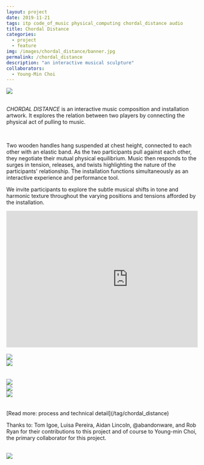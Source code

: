 ```yaml
---
layout: project
date: 2019-11-21
tags: itp code_of_music physical_computing chordal_distance audio
title: Chordal Distance
categories:
  - project
  - feature
img: /images/chordal_distance/banner.jpg
permalink: /chordal_distance
description: "an interactive musical sculpture"
collaborators:
  - Young-Min Choi
---
```


<img src='images/chordal_distance/partners.jpg' />
<br />
<br />
<p class='lg'><i>CHORDAL DISTANCE</i> is an interactive music composition and installation artwork. It explores the relation between two players by connecting the physical act of pulling to music.</p>
<br />

<div class='row'>
<div class='column'>
<p>Two wooden handles hang suspended at chest height, connected to each other with an elastic band. As the two participants pull against each other, they negotiate their mutual physical equilibrium. Music then responds to the surges in tension, releases, and twists highlighting the nature of the participants' relationship. The installation functions simultaneously as an interactive experience and performance tool.</p>

<p>We invite participants to explore the subtle musical shifts in tone and harmonic texture throughout the varying positions and tensions afforded by the installation.</p>
</div>
<div class='column'>
<iframe src="https://player.vimeo.com/video/380417479" width="640" height="360" frameborder="0" allow="autoplay; fullscreen; picture-in-picture" allowfullscreen></iframe>
</div>
</div>

<br />
<div class='row'>
<div class='column'>
<img class='sm_img' src='/images/chordal_distance/handle-close1.jpg' />
</div>
<div class='column'>
<img class='sm_img' src='/images/chordal_distance/handle-close3.jpg' />
</div>
</div>
<br />

<br />

<div class='row'>
<div class='column'>
<img src='images/chordal_distance/partners3.jpg' />
</div>
<div class='column'>
<img class='sm_img' src='/images/chordal_distance/playing2.jpg' />
</div>
<div class='column'>
<img class='sm_img' src='/images/chordal_distance/playing4.jpg' />
</div>
</div>

<br />
<br />
[Read more: process and technical detail](/tag/chordal_distance)

<br />
<p class='content-width'>Thanks to: Tom Igoe, Luisa Pereira, Aidan Lincoln, @abandonware, and Rob Ryan for their contributions to this project and of course to Young-min Choi, the primary collaborator for this project.
</p>

<br />
<img src='images/chordal_distance/banner.jpg' />
